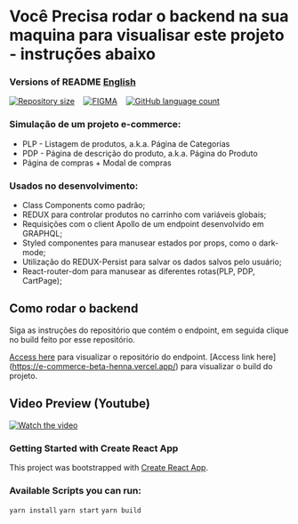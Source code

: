 # Você Precisa rodar o backend na sua maquina para visualisar este projeto - instruções abaixo

###  Versions of README [English](./README.md)  
<div style="display: flex; gap:1rem;">
<a href="#">
<img alt="Repository size" src="https://img.shields.io/github/repo-size/GusRot/e-commerce">
</a>
<a href="https://www.figma.com/file/oQcfYNV61yUHHdi2LrwmF5/Junior-Frontend-Test-Designs-(Public)-(Copy)">
  <img alt="FIGMA" src="https://img.shields.io/badge/Acessar%20Layout%20-Figma-%2304D361">
</a>
<a href="#">
<img alt="GitHub language count" src="https://img.shields.io/github/languages/count/GusRot/e-commerce?color=%2304D361">
</a>
</div>

### Simulação de um projeto e-commerce:

-   PLP - Listagem de produtos, a.k.a. Página de Categorias
-   PDP - Página de descrição do produto, a.k.a. Página do Produto
-   Página de compras + Modal de compras

### Usados no desenvolvimento:

-   Class Components como padrão;
-   REDUX para controlar produtos no carrinho com variáveis globais;
-   Requisições com o client Apollo de um endpoint desenvolvido em GRAPHQL;
-   Styled componentes para manusear estados por props, como o dark-mode;
-   Utilização do REDUX-Persist para salvar os dados salvos pelo usuário;
-   React-router-dom para manusear as diferentes rotas(PLP, PDP, CartPage);

## Como rodar o backend

Siga as instruções do repositório que contém o endpoint, em seguida clique no build feito por esse repositório.

[Access here](https://github.com/scandiweb/junior-react-endpoint) para visualizar o repositório do endpoint.
[Access link here] (https://e-commerce-beta-henna.vercel.app/) para visualizar o build do projeto.

## Video Preview (Youtube)

[![Watch the video](https://img.youtube.com/vi/So8afPRb9TU/maxresdefault.jpg)](https://youtu.be/So8afPRb9TU)

### Getting Started with Create React App

This project was bootstrapped with [Create React App](https://github.com/facebook/create-react-app).

### Available Scripts you can run:

`yarn install`
`yarn start`
`yarn build`